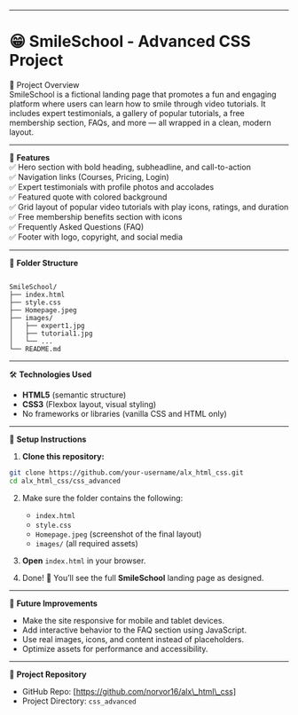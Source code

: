 

---


# 😁 SmileSchool - Advanced CSS Project

📘 Project Overview  
SmileSchool is a fictional landing page that promotes a fun and engaging platform where users can learn how to smile through video tutorials. It includes expert testimonials, a gallery of popular tutorials, a free membership section, FAQs, and more — all wrapped in a clean, modern layout.

---

🚀 **Features**  
✅ Hero section with bold heading, subheadline, and call-to-action  
✅ Navigation links (Courses, Pricing, Login)  
✅ Expert testimonials with profile photos and accolades  
✅ Featured quote with colored background  
✅ Grid layout of popular video tutorials with play icons, ratings, and duration  
✅ Free membership benefits section with icons  
✅ Frequently Asked Questions (FAQ)  
✅ Footer with logo, copyright, and social media  

---

📁 **Folder Structure**

```

SmileSchool/
├── index.html
├── style.css
├── Homepage.jpeg
├── images/
│   ├── expert1.jpg
│   ├── tutorial1.jpg
│   └── ...
└── README.md

````

---

🛠 **Technologies Used**  
- **HTML5** (semantic structure)  
- **CSS3** (Flexbox layout, visual styling)  
- No frameworks or libraries (vanilla CSS and HTML only)

---

🧰 **Setup Instructions**

1. **Clone this repository:**

```bash
git clone https://github.com/your-username/alx_html_css.git
cd alx_html_css/css_advanced
````

2. Make sure the folder contains the following:

   * `index.html`
   * `style.css`
   * `Homepage.jpeg` (screenshot of the final layout)
   * `images/` (all required assets)

3. **Open** `index.html` in your browser.

4. Done! 🎉 You’ll see the full **SmileSchool** landing page as designed.

---

📌 **Future Improvements**

* Make the site responsive for mobile and tablet devices.
* Add interactive behavior to the FAQ section using JavaScript.
* Use real images, icons, and content instead of placeholders.
* Optimize assets for performance and accessibility.

---

💼 **Project Repository**

* GitHub Repo: [https://github.com/norvor16/alx\_html\_css]
* Project Directory: `css_advanced`

```


